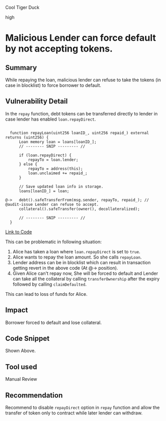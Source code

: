 Cool Tiger Duck

high

# Malicious Lender can force default by not accepting tokens.
## Summary

While repaying the loan, malicious lender can refuse to take the tokens (in case in blocklist) to force borrower to default.

## Vulnerability Detail

In the `repay` function, debt tokens can be transferred directly to lender in case lender has enabled `loan.repayDirect`.

```solidity

  function repayLoan(uint256 loanID_, uint256 repaid_) external returns (uint256) {
      Loan memory loan = loans[loanID_];
      // -------- SNIP --------- //

      if (loan.repayDirect) {
          repayTo = loan.lender;
      } else {
          repayTo = address(this);
          loan.unclaimed += repaid_;
      }

      // Save updated loan info in storage.
      loans[loanID_] = loan;

@->   debt().safeTransferFrom(msg.sender, repayTo, repaid_); // @audit-issue Lender can refuse to accept.
      collateral().safeTransfer(owner(), decollateralized);

      // -------- SNIP --------- //
  }

```
[Link to Code](https://github.com/sherlock-audit/2023-08-cooler/blob/main/Cooler/src/Cooler.sol#L178)

This can be problematic in following situation:

1. Alice has taken a loan where `loan.repayDirect` is set to `true`.
2. Alice wants to repay the loan amount. So she calls `repayLoan`.
3. Lender address can be in blocklist which can result in transaction getting revert in the above code (At @-> position).
4. Given Alice can't repay now, She will be forced to default and Lender can take all the collateral by calling `transferOwnership` after the expiry followed by calling `claimDefaulted`.

This can lead to loss of funds for Alice.

## Impact

Borrower forced to default and lose collateral.

## Code Snippet

Shown Above.

## Tool used

Manual Review

## Recommendation

Recommend to disable `repayDirect` option in `repay` function and allow the transfer of token only to contract while later lender can withdraw.